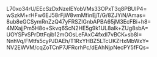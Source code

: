 L70xo34rU/EEcSzDxNzeIEYobVMs33OPxT3q8PBUlP4=
wSzkM+rHFw6EJ58rFjW8vmMfinEjT/G/8ZJYiN/Amas=
8ub8eGCSymRnZzQ47yFRSZlGnbAPBA65jM3EcFBi+h8=
4MXajjPm5H8o+Skvq6ScN2HE5g9k1UL8alk+ZUg8sbA=
UOYSFvSPrDttFqib12mOOsLeFAxC4fxdI7vBCK+sb8I=
NnhVq/FMtfs5cyPJDAEh/T1RxYHBZ5LTcUKZHxMbWxY=
NV2EWVM/cqZoTCnP7JFRcrhPc/dEAhNjpNecPY5fFQs=
